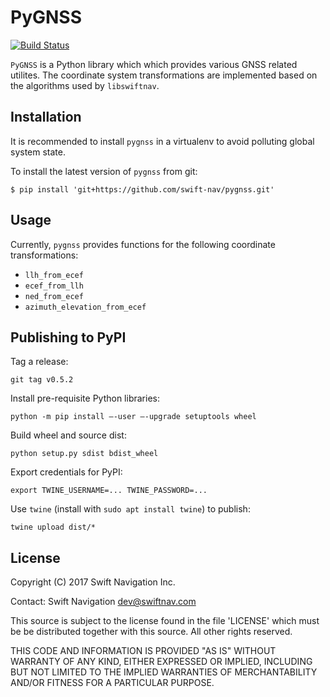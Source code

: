 # PyGNSS

[![Build Status](https://travis-ci.org/swift-nav/pygnss.svg?branch=master)](https://travis-ci.org/swift-nav/pygnss)

`PyGNSS` is a Python library which which provides various GNSS related utilites.  The coordinate system transformations are implemented based on the algorithms used by `libswiftnav`.

## Installation

It is recommended to install `pygnss` in a virtualenv to avoid polluting global system state.

To install the latest version of `pygnss` from git:

`$ pip install 'git+https://github.com/swift-nav/pygnss.git'`

## Usage

Currently, `pygnss` provides functions for the following coordinate transformations:

* `llh_from_ecef`
* `ecef_from_llh`
* `ned_from_ecef`
* `azimuth_elevation_from_ecef`

## Publishing to PyPI

Tag a release:

```
git tag v0.5.2
```

Install pre-requisite Python libraries:

```
python -m pip install –-user –-upgrade setuptools wheel
```

Build wheel and source dist:

```
python setup.py sdist bdist_wheel
```

Export credentials for PyPI:

```
export TWINE_USERNAME=... TWINE_PASSWORD=...
```

Use `twine` (install with `sudo apt install twine`) to publish:

```
twine upload dist/*
```

## License

Copyright (C) 2017 Swift Navigation Inc.

Contact: Swift Navigation <dev@swiftnav.com>

This source is subject to the license found in the file 'LICENSE' which must
be be distributed together with this source. All other rights reserved.

THIS CODE AND INFORMATION IS PROVIDED "AS IS" WITHOUT WARRANTY OF ANY KIND,
EITHER EXPRESSED OR IMPLIED, INCLUDING BUT NOT LIMITED TO THE IMPLIED
WARRANTIES OF MERCHANTABILITY AND/OR FITNESS FOR A PARTICULAR PURPOSE.
